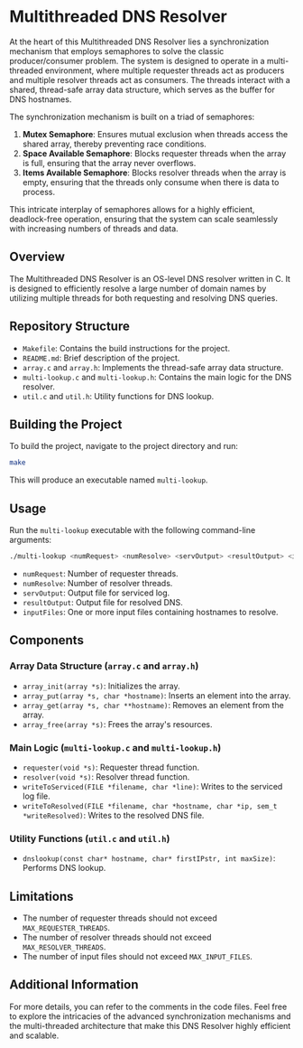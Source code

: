 # Multithreaded DNS Resolver


At the heart of this Multithreaded DNS Resolver lies a synchronization mechanism that employs semaphores to solve the classic producer/consumer problem. The system is designed to operate in a multi-threaded environment, where multiple requester threads act as producers and multiple resolver threads act as consumers. The threads interact with a shared, thread-safe array data structure, which serves as the buffer for DNS hostnames.

The synchronization mechanism is built on a triad of semaphores:

1. **Mutex Semaphore**: Ensures mutual exclusion when threads access the shared array, thereby preventing race conditions.
2. **Space Available Semaphore**: Blocks requester threads when the array is full, ensuring that the array never overflows.
3. **Items Available Semaphore**: Blocks resolver threads when the array is empty, ensuring that the threads only consume when there is data to process.

This intricate interplay of semaphores allows for a highly efficient, deadlock-free operation, ensuring that the system can scale seamlessly with increasing numbers of threads and data.

## Overview

The Multithreaded DNS Resolver is an OS-level DNS resolver written in C. It is designed to efficiently resolve a large number of domain names by utilizing multiple threads for both requesting and resolving DNS queries.

## Repository Structure

- `Makefile`: Contains the build instructions for the project.
- `README.md`: Brief description of the project.
- `array.c` and `array.h`: Implements the thread-safe array data structure.
- `multi-lookup.c` and `multi-lookup.h`: Contains the main logic for the DNS resolver.
- `util.c` and `util.h`: Utility functions for DNS lookup.

## Building the Project

To build the project, navigate to the project directory and run:

```bash
make
```

This will produce an executable named `multi-lookup`.

## Usage

Run the `multi-lookup` executable with the following command-line arguments:

```bash
./multi-lookup <numRequest> <numResolve> <servOutput> <resultOutput> <inputFiles...>
```

- `numRequest`: Number of requester threads.
- `numResolve`: Number of resolver threads.
- `servOutput`: Output file for serviced log.
- `resultOutput`: Output file for resolved DNS.
- `inputFiles`: One or more input files containing hostnames to resolve.

## Components

### Array Data Structure (`array.c` and `array.h`)

- `array_init(array *s)`: Initializes the array.
- `array_put(array *s, char *hostname)`: Inserts an element into the array.
- `array_get(array *s, char **hostname)`: Removes an element from the array.
- `array_free(array *s)`: Frees the array's resources.

### Main Logic (`multi-lookup.c` and `multi-lookup.h`)

- `requester(void *s)`: Requester thread function.
- `resolver(void *s)`: Resolver thread function.
- `writeToServiced(FILE *filename, char *line)`: Writes to the serviced log file.
- `writeToResolved(FILE *filename, char *hostname, char *ip, sem_t *writeResolved)`: Writes to the resolved DNS file.

### Utility Functions (`util.c` and `util.h`)

- `dnslookup(const char* hostname, char* firstIPstr, int maxSize)`: Performs DNS lookup.

## Limitations

- The number of requester threads should not exceed `MAX_REQUESTER_THREADS`.
- The number of resolver threads should not exceed `MAX_RESOLVER_THREADS`.
- The number of input files should not exceed `MAX_INPUT_FILES`.

## Additional Information

For more details, you can refer to the comments in the code files. Feel free to explore the intricacies of the advanced synchronization mechanisms and the multi-threaded architecture that make this DNS Resolver highly efficient and scalable.

